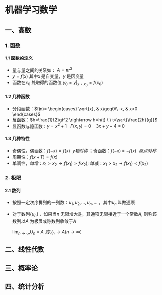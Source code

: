 # 机器学习数学



## 一、高数

### 1. 函数

#### 1.1 函数的定义

* 量与量之间的关系如： $A=\pi r^2$
* $y=f(x)$ 其中$x$ 是自变量，$y$ 是因变量
* 函数在$x_0$ 处取得的函数值 $y_0 = y|_{x=x_0}=f(x_0)$



#### 1.2 几种函数

* 分段函数：$f(n)= \begin{cases} \sqrt{x},  & x\geq0\\ -x, & x<0 \end{cases}$
* 反函数：$h=\frac{1}{2}gt^2 \rightarrow h=h(t) \ \ t=\sqrt{\frac{2h}{g}}$
* 显函数与隐函数：$y=x^2+1\ \ \  F(x,y)=0\ \ \ \  3x+y-4=0$



#### 1.3 几种特性

* 奇偶性，偶函数：$f(-x)=f(x)\ \ y轴对称$  ；奇函数：$f(-x)=-f(x)\ \ 原点对称$
* 周期性：$f(x+T)=f(x)$
* 单调性，单增：$x_1>x_2\rightarrow f(x_1)>f(x_2)$; 单减：$x_1>x_2\rightarrow f(x_1)<f(x_2)$





### 2. 极限

#### 2.1 数列

* 按照一定次序排列的一列数：$u_1,u_2,\dots,u_n,\dots$ ，其中$u_n$ 叫做通项

* 对于数列$\{u_n\}$ ，如果当$n$ 无限增大是，其通项无限接近于一个常数$A$, 则称该数列以$A$ 为极限或称数列收敛于$A$

  $\lim_{n\to \infty}U_n=A \ 或 U_n \rightarrow A(n\rightarrow\infty)$ 

















## 二、线性代数





## 三、概率论







## 四、统计分析

